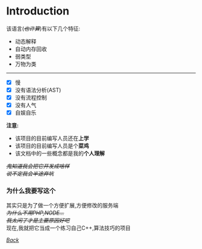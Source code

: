 ﻿# Introduction
该语言(*~~也许算~~*)有以下几个特征:
- 动态解释
- 自动内存回收
- 弱类型
- 万物为类
- ---------
- [x] 慢
- [x] 没有语法分析(AST)
- [x] 没有流程控制
- [x] 没有人气
- [x] 自娱自乐 

**注意:** 
- 该项目的目前编写人员还在**上学**
- 该项目的目前编写人员是个**菜鸡**
- 该文档中的一些概念都是我的**个人理解**

*~~鬼知道我会把它开发成啥样~~*  
*~~*说不定我会半途弃坑*~~*  

### 为什么我要写这个
其实只是为了做一个方便扩展,方便修改的服务端  
~~*为什么不用PHP,NODE...*~~  
~~*我太闲了才是主要原因好吧*~~   
现在,我就把它当成一个练习自己C++,算法技巧的项目

*[Back](README.md)*